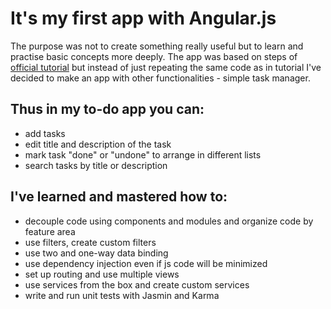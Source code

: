 # It's my first app with Angular.js

The purpose was not to create something really useful but to learn and practise basic concepts more deeply.
The app was based on steps of [official tutorial](https://docs.angularjs.org/tutorial) but instead of just repeating the same code as in tutorial I've decided to make an app with other functionalities - simple task manager.

## Thus in my to-do app you can:

- add tasks
- edit title and description of the task
- mark task "done" or "undone" to arrange in different lists
- search tasks by title or description

## I've learned and mastered how to:

 - decouple code using components and modules and organize code by feature area
 - use filters, create custom filters
 - use two and one-way data binding
 - use dependency injection even if js code will be minimized
 - set up routing and use multiple views
 - use services from the box and create custom services
 - write and run unit tests with Jasmin and Karma
